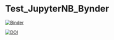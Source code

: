 # Test_JupyterNB_Bynder
[![Binder](https://mybinder.org/badge_logo.svg)](https://mybinder.org/v2/gh/FatimaPillosu/Test_JupyterNB_Bynder.git/master)

[![DOI](https://zenodo.org/badge/DOI/10.5281/zenodo.3479846.svg)](https://doi.org/10.5281/zenodo.3479846)
